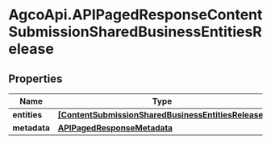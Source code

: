 # AgcoApi.APIPagedResponseContentSubmissionSharedBusinessEntitiesRelease

## Properties

Name | Type | Description | Notes
------------ | ------------- | ------------- | -------------
**entities** | [**[ContentSubmissionSharedBusinessEntitiesRelease]**](ContentSubmissionSharedBusinessEntitiesRelease.md) |  | [readonly] 
**metadata** | [**APIPagedResponseMetadata**](APIPagedResponseMetadata.md) |  | 


